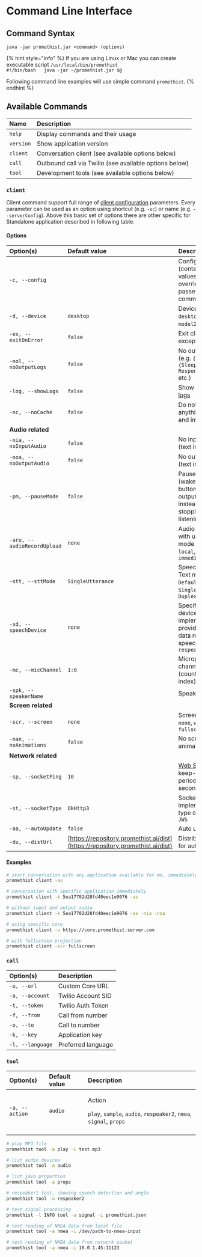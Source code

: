 # Command Line Interface

## Command Syntax

`java -jar promethist.jar <command> (options)`

{% hint style="info" %}
If you are using Linux or Mac you can create executable script `/usr/local/bin/promethist`   
`#!/bin/bash  
java -jar ~/promethist.jar $@`

Following command line examples will use simple command `promethist`.
{% endhint %}

## Available Commands

| Name | Description |
| :--- | :--- |
| `help` | Display commands and their usage |
| `version` | Show application version |
| `client` | Conversation client \(see available options below\) |
| `call` | Outbound call via Twilio \(see available options below\) |
| `tool` |  Development tools \(see available options below\) |

### `client`

Client command support full range of [client configuration](../client-configuration.md) parameters. Every parameter can be used as an option using shortcut \(e.g. `-sc`\) or name \(e.g. `--serverConfig`\). Above this basic set of options there are other specific for Standalone application described in following table.

#### Options

| Option\(s\) | Default value | Description |
| :--- | :--- | :--- |
| `-c, --config` |  | Config file \(contained values will override options passed in command line\) |
| `-d, --device` | `desktop` | Device type `desktop`, `model1`, `model2`, `model3` |
| `-ex, --exitOnError` | `false` | Exit client on exception |
| `-nol, --noOutputLogs` | `false` | No output logs \(e.g. `{Ready}`, `{Sleeping > Responding}` etc.\) |
| `-log, --showLogs` | `false` | Show [contextual logs](../../model/dialoguescript/logging.md) |
| `-nc, --noCache` | `false` | Do not cache anything \(audio and image files\) |
| **Audio related** |  |  |
| `-nia, --noInputAudio` | `false` | No input audio \(text input only\) |
| `-noa, --noOutputAudio` | `false` | No output audio \(text input only\) |
| `-pm, --pauseMode` | `false` | Pause mode \(wake word or button will pause output audio instead of stopping it and listening\) |
| `-aru, --audioRecordUpload` | `none` | Audio record with upload mode  `none`, `local`, `night`, `immediate` |
| `-stt, --sttMode` | `SingleUtterance` | Speech-To-Text mode  `Default`, `SingleUtterance`, `Duplex` |
| `-sd, --speechDevice` | `none` | Specific speech device implementation, providing extra data related to speech `none`, `respeaker2` |
| `-mc, --micChannel` | `1:0` | Microphone channels \(count:selected-index\) |
| `-spk, --speakerName` |  | Speaker name |
| **Screen related** |  |  |
| `-scr, --screen` | `none` | Screen view `none`, `window`, `fullscreen` |
| `-nan, --noAnimations` | `false` | No screen view animations |
| **Network related** |  |  |
| `-sp, --socketPing` | `10` | [Web Socket](../../core/client-integrations/web-socket.md) keep-alive ping period in seconds |
| `-st, --socketType` | `OkHttp3` | Socket implementation type `OkHttp3`, `JWS` |
| `-aa, --autoUpdate` | `false` | Auto update |
| `-du, --distUrl` | [https://repository.promethist.ai/dist](https://repository.promethist.ai/dist) | Distribution URL for auto updates |

#### Examples

```bash
# start conversation with any application available for me, immediately
promethist client -as

# conversation with specific application immediately
promethist client -k 5ea17702d28fd40eec1e9076 -as

# without input and output audio
promethist client -k 5ea17702d28fd40eec1e9076 -as -nia -noa

# using specific core
promethist client -u https://core.promethist.server.com

# with fullscreen projection
promethist client -scr fullscreen
```

### `call`

| Option\(s\) | Description |
| :--- | :--- |
| `-u, --url` | Custom Core URL |
| `-a, --account` | Twilio Account SID |
| `-t, --token` | Twilio Auth Token |
| `-f, --from` | Call from number |
| `-o, --to` | Call to number |
| `-k, --key` | Application key |
| `-l, --language` | Preferred language |

### `tool`

<table>
  <thead>
    <tr>
      <th style="text-align:left">Option(s)</th>
      <th style="text-align:left">Default value</th>
      <th style="text-align:left">Description</th>
    </tr>
  </thead>
  <tbody>
    <tr>
      <td style="text-align:left"><code>-a, --action</code>
      </td>
      <td style="text-align:left"><code>audio</code>
      </td>
      <td style="text-align:left">
        <p>Action</p>
        <p><code>play</code>, <code>sample</code>, <code>audio</code>, <code>respeaker2</code>, <code>nmea</code>, <code>signal</code>, <code>props</code>
        </p>
      </td>
    </tr>
    <tr>
      <td style="text-align:left"></td>
      <td style="text-align:left"></td>
      <td style="text-align:left"></td>
    </tr>
  </tbody>
</table>

```bash
# play MP3 file
promethist tool -a play -i test.mp3

# list audio devices
promethist tool -a audio

# list java properties
promethist tool -a props

# respeaker2 test, showing speech detection and angle
promethist tool -a respeaker2

# test signal processing
promethist -l INFO tool -a signal -i promethist.json

# test reading of NMEA data from local file
promethist tool -a nmea -i /dev/path-to-nmea-input

# test reading of NMEA data from network socket
promethist tool -a nmea -i 10.0.1.45:11123
```

